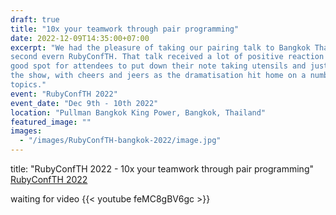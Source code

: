 ```yaml
---
draft: true
title: "10x your teamwork through pair programming"
date: 2022-12-09T14:35:00+07:00
excerpt: "We had the pleasure of taking our pairing talk to Bangkok Thailand for the
second evern RubyConfTH. That talk received a lot of positive reaction and was a
good spot for attendees to put down their note taking utensils and just enjoy
the show, with cheers and jeers as the dramatisation hit home on a number of
topics."
event: "RubyConfTH 2022"
event_date: "Dec 9th - 10th 2022"
location: "Pullman Bangkok King Power, Bangkok, Thailand"
featured_image: ""
images:
  - "/images/RubyConfTH-bangkok-2022/image.jpg"
---
```


title: "RubyConfTH 2022 - 10x your teamwork through pair programming"
[RubyConfTH 2022](https://rubyconfth.com/schedule/#day-1)

waiting for video
{{< youtube feMC8gBV6gc >}}
